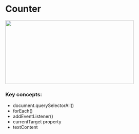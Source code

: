 # Counter
<img src="https://github.com/jhanvi2903/vanilla-javascript-projects/assets/70269514/ce1728df-498f-4e96-8c5f-d0e1f184f9e6" width="400" height="200">

### Key concepts:
* document.querySelectorAll()
* forEach()
* addEventListener()
* currentTarget property
* textContent
